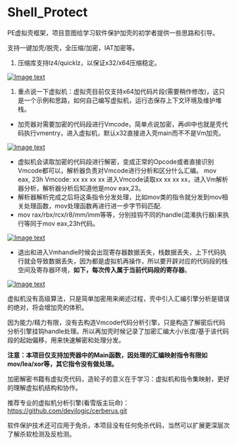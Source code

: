 # Shell_Protect

PE虚拟壳框架，项目意图给学习软件保护加壳的初学者提供一些思路和引导。

支持一键加壳/脱壳，全压缩/加密，IAT加密等。

1. 压缩库支持lz4/quicklz，以保证x32/x64压缩稳定。

[![Image text](https://github.com/TimelifeCzy/Shell_Protect/raw/main/readmepng/1.png)](https://github.com/TimelifeCzy/Shell_Protect/blob/main/readmepng/1.png)

1. 重点说一下虚拟机：虚拟壳目前仅支持x64加代码片段(需要稍作修改)，这只是一个示例和思路，如何自己编写虚拟机，运行态保存上下文环境及维护堆栈。

- 加壳器对需要加密的代码段进行Vmcode，简单点说加密，再dll中也就是壳代码执行vmentry，进入虚拟机，默认x32直接进入壳main而不不是Vm加壳。

[![Image text](https://github.com/TimelifeCzy/Shell_Protect/raw/main/readmepng/4.png)](https://github.com/TimelifeCzy/Shell_Protect/blob/main/readmepng/4.png)

- 虚拟机会读取加密的代码段进行解密，变成正常的Opcode或者直接识别Vmcode都可以，解析器负责对Vmcode进行分析和区分什么汇编。 mov eax, 23h  Vmcode: xx xx xx xx 进入Vmcode读取xx xx xx xx，进入Vm解析器分析，解析器分析后知道他是mov eax,23。
- 解析器解析完成之后将这条指令分发处理，比如mov类的指令就分发到mov相关处理函数，mov处理函数再进行进一步字节码匹配.
- mov rax/rbx/rcx/r8/mm/imm等等，分别挂钩不同的handle(混淆执行器)来执行等同于mov eax,23h代码。

[![Image text](https://github.com/TimelifeCzy/Shell_Protect/raw/main/readmepng/2.png)](https://github.com/TimelifeCzy/Shell_Protect/blob/main/readmepng/2.png)

- 退出和进入Vmhandle时候会出现寄存器数据丢失，栈数据丢失，上下代码执行就会导致数据丢失，因为都是虚拟机再操作，所以要开辟对应的代码段的栈空间及寄存器环境，**如下，每次传入属于当前代码段的寄存器**。

[![Image text](https://github.com/TimelifeCzy/Shell_Protect/raw/main/readmepng/3.png)](https://github.com/TimelifeCzy/Shell_Protect/blob/main/readmepng/3.png)

虚拟机没有高级算法，只是简单加密用来阐述过程，壳中引入汇编引擎分析是错误的绝对，将会增加壳的体积。

因为能力/精力有限，没有去构造Vmcode代码分析引擎，只是构造了解密后代码分析引擎挂钩handle处理。所以再加壳时候记录了加密汇编大小/长度/基于该代码段的起始偏移，用来快速解密和处理分发。

**注意：本项目仅支持加壳器中的Main函数，因处理的汇编映射指令有限如mov/lea/xor等，其它指令没有做处理。**

加密解密书籍有虚拟壳代码，造轮子的意义在于学习：虚拟机和指令集映射，更好的理解虚拟机结构和协作。

推荐专业的虚拟机分析引擎(看雪版主玩命)： https://github.com/devilogic/cerberus.git

软件保护技术还可应用于免杀，本项目没有任何免杀代码，当然可以扩展更深层次了解杀软检测及反检测。
